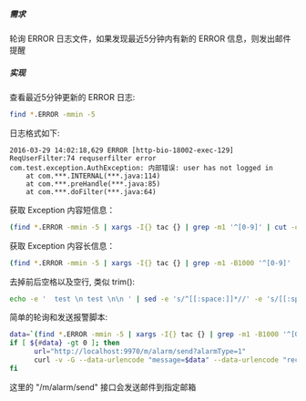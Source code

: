 ##### 需求

轮询 ERROR 日志文件，如果发现最近5分钟内有新的 ERROR 信息，则发出邮件提醒

##### 实现

查看最近5分钟更新的 ERROR 日志:
```bash
find *.ERROR -mmin -5
```

日志格式如下:
```
2016-03-29 14:02:18,629 ERROR [http-bio-18002-exec-129] ReqUserFilter:74 requserfilter error
com.test.exception.AuthException: 内部错误: user has not logged in
    at com.***.INTERNAL(***.java:114)
    at com.***.preHandle(***.java:85)
    at com.***.doFilter(***.java:64)
```

获取 Exception 内容短信息：
```bash
(find *.ERROR -mmin -5 | xargs -I{} tac {} | grep -m1 '^[0-9]' | cut -d']' -f2) 2>/dev/null 
```

获取 Exception 内容长信息：
```bash
(find *.ERROR -mmin -5 | xargs -I{} tac {} | grep -m1 -B1000 '^[0-9]' | tac) 2>/dev/null 
```

去掉前后空格以及空行, 类似 trim():
```bash
echo -e '  test \n test \n\n ' | sed -e 's/^[[:space:]]*//' -e 's/[[:space:]]*$//' -e '/^[[:space:]]*$/d'
```

简单的轮询和发送报警脚本:
```bash
data=`(find *.ERROR -mmin -5 | xargs -I{} tac {} | grep -m1 -B1000 '^[0-9]' | tac | sed -e 's/^[[:space:]]*//' -e 's/[[:space:]]*$//'  -e '/^[[:space:]]*$/d') 2>/dev/null`
if [ ${#data} -gt 0 ]; then
      url="http://localhost:9970/m/alarm/send?alarmType=1"
      curl -v -G --data-urlencode "message=$data" --data-urlencode "receiver=$receiver" "$url"
fi
```
这里的 "/m/alarm/send" 接口会发送邮件到指定邮箱